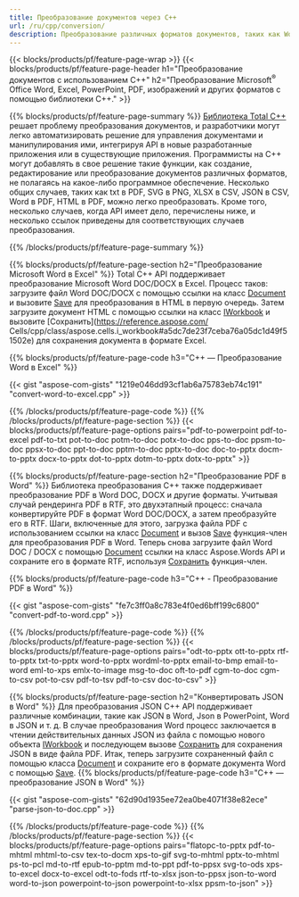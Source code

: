 ```yaml
---
title: Преобразование документов через C++ 
url: /ru/cpp/conversion/
description: Преобразование различных форматов документов, таких как Word, Excel, PowerPoint, PDF, JSON, изображения и другие, с помощью C++ API. 
---
```


{{< blocks/products/pf/feature-page-wrap >}}
{{< blocks/products/pf/feature-page-header h1="Преобразование документов с использованием C++" h2="Преобразование Microsoft<sup>&reg;</sup> Office Word, Excel, PowerPoint, PDF, изображений и других форматов с помощью библиотеки C++." >}}

{{% blocks/products/pf/feature-page-summary %}}
[Библиотека Total C++](https://products.aspose.com/total/cpp/) решает проблему преобразования документов, и разработчики могут легко автоматизировать решение для управления документами и манипулирования ими, интегрируя API в новые разработанные приложения или в существующие приложения. Программисты на C++ могут добавлять в свое решение такие функции, как создание, редактирование или преобразование документов различных форматов, не полагаясь на какое-либо программное обеспечение. Несколько общих случаев, таких как txt в PDF, SVG в PNG, XLSX в CSV, JSON в CSV, Word в PDF, HTML в PDF, можно легко преобразовать. Кроме того, несколько случаев, когда API имеет дело, перечислены ниже, и несколько ссылок приведены для соответствующих случаев преобразования. 

{{% /blocks/products/pf/feature-page-summary  %}}

{{% blocks/products/pf/feature-page-section  h2="Преобразование Microsoft Word в Excel" %}}
Total C++ API поддерживает преобразование Microsoft Word DOC/DOCX в Excel.  Процесс таков: загрузите файл Word DOC/DOCX с помощью ссылки на класс [Document](https://reference.aspose.com/words/cpp/class/aspose.words.document) и вызовите [Save](https://reference.aspose.com/words/cpp/class/aspose.words.document#save_string_saveformat) для преобразования в HTML в первую очередь. Затем загрузите документ HTML с помощью ссылки на класс [IWorkbook](https://reference.aspose.com/cells/cpp/class/aspose.cells.i_workbook) и вызовите [Сохранить](https://reference.aspose.com/ Cells/cpp/class/aspose.cells.i_workbook#a5dc7de23f7ceba76a05dc1d49f51502e) для сохранения документа в формате Excel. 

{{% blocks/products/pf/feature-page-code h3="C++ — Преобразование Word в Excel" %}}

{{< gist "aspose-com-gists" "1219e046dd93cf1ab6a75783eb74c191" "convert-word-to-excel.cpp" >}}

{{% /blocks/products/pf/feature-page-code  %}}
{{% /blocks/products/pf/feature-page-section %}}
{{< blocks/products/pf/feature-page-options pairs="pdf-to-powerpoint pdf-to-excel pdf-to-txt pot-to-doc potm-to-doc potx-to-doc pps-to-doc ppsm-to-doc ppsx-to-doc ppt-to-doc pptm-to-doc pptx-to-doc doc-to-pptx docm-to-pptx docx-to-pptx dot-to-pptx dotm-to-pptx dotx-to-pptx" >}}

{{% blocks/products/pf/feature-page-section  h2="Преобразование PDF в Word" %}}
Библиотека преобразования C++ также поддерживает преобразование PDF в Word DOC, DOCX и другие форматы. Учитывая случай рендеринга PDF в RTF, это двухэтапный процесс: сначала конвертируйте PDF в формат Word DOC/DOCX, а затем преобразуйте его в RTF. Шаги, включенные для этого, загрузка файла PDF с использованием ссылки на класс [Document](https://reference.aspose.com/pdf/cpp/class/aspose.pdf.document) и вызов [Save](https://reference.aspose.com/pdf/cpp/class/aspose.pdf.document#adb8061c585440fde49c1263e68837f01) функция-член для преобразования PDF в Word. Теперь снова загрузите файл Word DOC / DOCX с помощью [Document](https://reference.aspose.com/words/cpp/class/aspose.words.document) ссылки на класс Aspose.Words API и сохраните его в формате RTF, используя [Сохранить](https://reference.aspose.com/words/cpp/class/aspose.words.document#save_stream_saveformat) функция-член.

{{% blocks/products/pf/feature-page-code h3="C++ - Преобразование PDF в Word" %}}

{{< gist "aspose-com-gists" "fe7c3ff0a8c783e4f0ed6bff199c6800" "convert-pdf-to-word.cpp" >}}

{{% /blocks/products/pf/feature-page-code  %}}
{{% /blocks/products/pf/feature-page-section %}}
{{< blocks/products/pf/feature-page-options pairs="odt-to-pptx ott-to-pptx rtf-to-pptx txt-to-pptx word-to-pptx wordml-to-pptx email-to-bmp email-to-word eml-to-xps emlx-to-image msg-to-doc oft-to-pdf cgm-to-doc cgm-to-csv pot-to-csv pdf-to-tsv pdf-to-csv doc-to-csv" >}}

{{% blocks/products/pf/feature-page-section  h2="Конвертировать JSON в Word" %}}
Для преобразования JSON C++ API поддерживает различные комбинации, такие как JSON в Word, Json в PowerPoint, Word в JSON и т. д. В случае преобразования Word процесс заключается в чтении действительных данных JSON из файла с помощью нового объекта [IWorkbook](https://reference.aspose.com/cells/cpp/class/aspose.cells.i_workbook) и последующем вызове [Сохранить](https://reference.aspose.com/cells/cpp/class/aspose.cells.i_workbook#a9460f52a2dec8f4bf623a4905167d997) для сохранения JSON в виде файла PDF. Итак, теперь загрузите сохраненный файл с помощью класса [Document](https://reference.aspose.com/words/cpp/class/aspose.words.document) и сохраните его в формате документа Word с помощью [Save](https://reference.aspose.com/words/cpp/class/aspose.words.document#save_string_saveformat).
{{% blocks/products/pf/feature-page-code h3="C++ — преобразование JSON в Word" %}}

{{< gist "aspose-com-gists" "62d90d1935ee72ea0be4071f38e82ece" "parse-json-to-doc.cpp" >}}


{{% /blocks/products/pf/feature-page-code  %}}
{{% /blocks/products/pf/feature-page-section %}}
{{< blocks/products/pf/feature-page-options pairs="flatopc-to-pptx pdf-to-mhtml mhtml-to-csv tex-to-docm xps-to-gif svg-to-mhtml pptx-to-mhtml ps-to-pcl md-to-rtf epub-to-pptm md-to-ppt pdf-to-ppsx svg-to-ods xps-to-excel docx-to-excel odt-to-fods rtf-to-xlsx json-to-ppsx json-to-word word-to-json powerpoint-to-json powerpoint-to-xlsx ppsm-to-json" >}}
